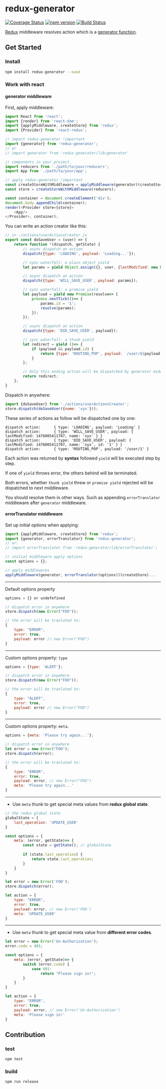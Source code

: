 # redux-generator

[![Coverage Status](https://coveralls.io/repos/github/xuyuanxiang/redux-generator/badge.svg)](https://coveralls.io/github/xuyuanxiang/redux-generator)
[![npm version](https://img.shields.io/npm/v/redux-generator.svg?style=flat-square)](https://www.npmjs.com/package/redux-generator)
[![Build Status](https://img.shields.io/travis/xuyuanxiang/redux-generator/master.svg?style=flat-square)](https://travis-ci.org/xuyuanxiang/redux-generator)

[Redux](http://redux.js.org/) middleware resolves action which is a [generator function](https://developer.mozilla.org/en-US/docs/Web/JavaScript/Reference/Statements/function*).

## Get Started

### Install
```bash
npm install redux-generator --save
```

### Work with react

#### generator middleware

First, apply middleware:
```javascript
import React from 'react';
import {render} from 'react-dom';
import {applyMiddleware, createStore} from 'redux';
import {Provider} from 'react-redux';

// import redux-generator !important
import {generator} from 'redux-generator';
// or
// import generator from 'redux-generator/lib/generator'

// components in your project.
import reducers from './path/to/your/reducers';
import App from './path/to/your/app';

// apply redux-generator !important
const createStoreWithMiddleware = applyMiddleware(generator)(createStore);
const store = createStoreWithMiddleware(reducers);

const container = document.createElement('div');
document.body.appendChild(container);
render(<Provider store={store}>
    <App/>
</Provider>, container);
```

You can write an action creator like this:

```javascript
// in ./actions/userActionsCreator.js
export const doSaveUser = (user) => {
    return function *(dispatch, getState) {
        // async dispatch an action
        dispatch({type: 'LOADING', payload: 'Loading...'});

        // sync waterfall: a plain object yield
        let params = yield Object.assign({}, user, {lastModified: new Date().getTime()});

        // async dispatch an action
        dispatch({type: 'WILL_SAVE_USER', payload: params});

        // sync waterfall: a promise yield
        let payload = yield new Promise(resolve=> {
            process.nextTick(()=> {
                params.id = '1';
                resolve(params);
            });
        });

        // async dispatch an action
        dispatch({type: 'DID_SAVE_USER', payload});

        // sync waterfall: a thunk yield
        let redirect = yield ()=> {
            if (payload && payload.id) {
                return {type: 'ROUTING_POP', payload: `/user/${payload.id}`};
            }
        };

        // Only this ending action will be dispatched by generator middleware after all
        return redirect;
    };
} 
```

Dispatch in anywhere:

```javascript
import {doSaveUser} from './actions/userActionsCreator';
store.dispatch(doSaveUser({name: 'xyx'}));
````

These series of actions as follow will be dispatched one by one:

```
dispatch action:      { type: 'LOADING', payload: 'Loading' }
dispatch action:      { type: 'WILL_SAVE_USER', payload: { lastModified: 1476005411707, name: 'xyx' } }
dispatch action:      { type: 'DID_SAVE_USER', payload: { lastModified: 1476005411707, name: 'xyx', id: '1' } }
dispatch action:      { type: 'ROUTING_POP', payload: '/user/1' }
```

Each action was returned by **syntax** followed `yield` will be executed step by step. 

If one of `yield` throws error, the others behind will be terminated.

Both errors, whether `thunk yield` threw or `promise yield` rejected will be dispatched to next middleware. 

You should resolve them in other ways. Such as appending `errorTranslator` middleware after `generator` middleware.

#### errorTranslator middleware

Set up initial options when applying:

```javascript
import {applyMiddleware, createStore} from 'redux';
import {generator, errorTranslator} from 'redux-generator';
// or:
// import errorTranslator from 'redux-generator/lib/errorTranslator';

// initial middleware apply options
const options = {};

// apply middlewares
applyMiddleware(generator, errorTranslator(options))(createStore)...
```

---

Default options property

```javascript
options = {} or undefefined

// dispatch error in anywhere
store.dispatch(new Error("FOO"));

// the error will be tranlated to:
{
    type: "ERROR",
    error: true,
    payload: error // new Error("FOO")
}
```

---

Custom options property: `type`

```javascript
options = {type: 'ALERT'};

// dispatch error in anywhere
store.dispatch(new Error("FOO"));

// the error will be tranlated to:
{
    type: "ALERT",
    error: true,
    payload: error // new Error("FOO")
}
```

---

Custom options property: `meta`.

```javascript
options = {meta: 'Please try again...'};

// dispatch error in anywhere
let error = new Error("FOO");
store.dispatch(error);

// the error will be tranlated to:
{
    type: "ERROR",
    error: true,
    payload: error, // new Error("FOO")
    meta: 'Please try again...'
}
```

---

+ Use `meta` thunk to get special meta values from **redux global state**.

```javascript
// the redux global state
globalState = {
    last_operation: 'UPDATE_USER'
}

const options = {
    meta: (error, getState)=> {
        const state = getState(); // globalState
        
        if (state.last_operation) {
            return state.last_operation;
        }
    }
}

let error = new Error('FOO');
store.dispatch(error);

let action = {
    type: "ERROR",
    error: true,
    payload: error, // new Error('FOO')
    meta: 'UPDATE_USER'
}
```

---

+ Use `meta` thunk to get special meta value from **different error codes**.

```javascript
let error = new Error('Un-Authorization');
error.code = 401;

const options = {
    meta: (error, getState)=> {
        switch (error.code) {
            case 401:
                return "Please sign in!";
        }
    }
}

let action = {
    type: "ERROR",
    error: true,
    payload: error, // new Error('Un-Authorization')
    meta: 'Please sign in!'
}
```



## Contribution

### test
```
npm test
```

### build
```
npm run release
```







